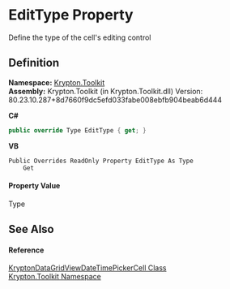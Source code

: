# EditType Property


Define the type of the cell's editing control



## Definition
**Namespace:** <a href="79d2eac2-21f4-54ff-7552-b20c33c30600.md">Krypton.Toolkit</a>  
**Assembly:** Krypton.Toolkit (in Krypton.Toolkit.dll) Version: 80.23.10.287+8d7660f9dc5efd033fabe008ebfb904beab6d444

**C#**
``` C#
public override Type EditType { get; }
```
**VB**
``` VB
Public Overrides ReadOnly Property EditType As Type
	Get
```



#### Property Value
Type

## See Also


#### Reference
<a href="34112ab6-a50c-1ee4-c6eb-4a72b3b0542f.md">KryptonDataGridViewDateTimePickerCell Class</a>  
<a href="79d2eac2-21f4-54ff-7552-b20c33c30600.md">Krypton.Toolkit Namespace</a>  
